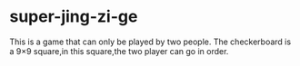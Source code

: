 # super-jing-zi-ge
This is a game that can only be played by two people. The checkerboard is a 9×9 square,in this square,the two player can go in order.
